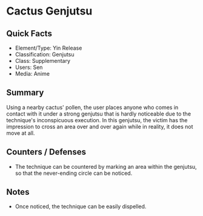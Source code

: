 # Cactus Genjutsu

## Quick Facts
- Element/Type: Yin Release
- Classification: Genjutsu
- Class: Supplementary
- Users: Sen
- Media: Anime

## Summary
Using a nearby cactus' pollen, the user places anyone who comes in contact with it under a strong genjutsu that is hardly noticeable due to the technique's inconspicuous execution. In this genjutsu, the victim has the impression to cross an area over and over again while in reality, it does not move at all.

## Counters / Defenses
- The technique can be countered by marking an area within the genjutsu, so that the never-ending circle can be noticed.

## Notes
- Once noticed, the technique can be easily dispelled.
